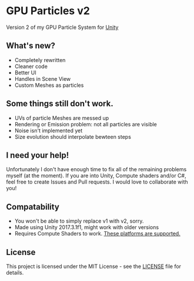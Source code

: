 # GPU Particles v2
Version 2 of my GPU Particle System for [Unity](https://unity3d.com/)

## What's new?
- Completely rewritten
- Cleaner code
- Better UI
- Handles in Scene View
- Custom Meshes as particles

## Some things still don't work.
- UVs of particle Meshes are messed up
- Rendering or Emission problem: not all particles are visible
- Noise isn't implemented yet
- Size evolution should interpolate bewteen steps

## I need your help!
Unfortunately I don't have enough time to fix all of the remaining problems myself (at the moment).
If you are into Unity, Compute shaders and/or C#, feel free to create Issues and Pull requests.
I would love to collaborate with you!

## Compatability
- You won't be able to simply replace v1 with v2, sorry.
- Made using Unity 2017.3.1f1, might work with older versions
- Requires Compute Shaders to work. [These platforms are supported.](https://docs.unity3d.com/Manual/ComputeShaders.html)

## License
This project is licensed under the MIT License - see the [LICENSE](LICENSE) file for details.
